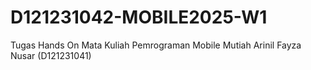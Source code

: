 # D121231042-MOBILE2025-W1
Tugas Hands On Mata Kuliah Pemrograman Mobile
Mutiah Arinil Fayza Nusar (D121231041)
